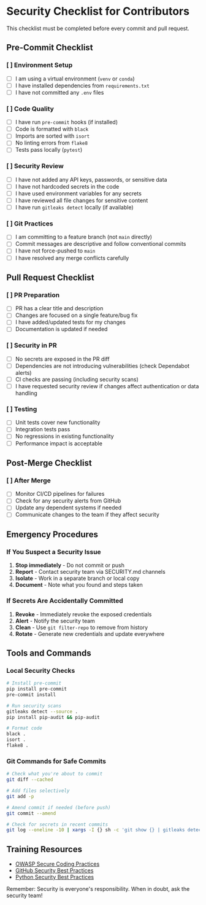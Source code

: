 # Security Checklist for Contributors

This checklist must be completed before every commit and pull request.

## Pre-Commit Checklist

### [ ] Environment Setup
- [ ] I am using a virtual environment (`venv` or `conda`)
- [ ] I have installed dependencies from `requirements.txt`
- [ ] I have not committed any `.env` files

### [ ] Code Quality
- [ ] I have run `pre-commit` hooks (if installed)
- [ ] Code is formatted with `black`
- [ ] Imports are sorted with `isort`
- [ ] No linting errors from `flake8`
- [ ] Tests pass locally (`pytest`)

### [ ] Security Review
- [ ] I have not added any API keys, passwords, or sensitive data
- [ ] I have not hardcoded secrets in the code
- [ ] I have used environment variables for any secrets
- [ ] I have reviewed all file changes for sensitive content
- [ ] I have run `gitleaks detect` locally (if available)

### [ ] Git Practices
- [ ] I am committing to a feature branch (not `main` directly)
- [ ] Commit messages are descriptive and follow conventional commits
- [ ] I have not force-pushed to `main`
- [ ] I have resolved any merge conflicts carefully

## Pull Request Checklist

### [ ] PR Preparation
- [ ] PR has a clear title and description
- [ ] Changes are focused on a single feature/bug fix
- [ ] I have added/updated tests for my changes
- [ ] Documentation is updated if needed

### [ ] Security in PR
- [ ] No secrets are exposed in the PR diff
- [ ] Dependencies are not introducing vulnerabilities (check Dependabot alerts)
- [ ] CI checks are passing (including security scans)
- [ ] I have requested security review if changes affect authentication or data handling

### [ ] Testing
- [ ] Unit tests cover new functionality
- [ ] Integration tests pass
- [ ] No regressions in existing functionality
- [ ] Performance impact is acceptable

## Post-Merge Checklist

### [ ] After Merge
- [ ] Monitor CI/CD pipelines for failures
- [ ] Check for any security alerts from GitHub
- [ ] Update any dependent systems if needed
- [ ] Communicate changes to the team if they affect security

## Emergency Procedures

### If You Suspect a Security Issue
1. **Stop immediately** - Do not commit or push
2. **Report** - Contact security team via SECURITY.md channels
3. **Isolate** - Work in a separate branch or local copy
4. **Document** - Note what you found and steps taken

### If Secrets Are Accidentally Committed
1. **Revoke** - Immediately revoke the exposed credentials
2. **Alert** - Notify the security team
3. **Clean** - Use `git filter-repo` to remove from history
4. **Rotate** - Generate new credentials and update everywhere

## Tools and Commands

### Local Security Checks
```bash
# Install pre-commit
pip install pre-commit
pre-commit install

# Run security scans
gitleaks detect --source .
pip install pip-audit && pip-audit

# Format code
black .
isort .
flake8 .
```

### Git Commands for Safe Commits
```bash
# Check what you're about to commit
git diff --cached

# Add files selectively
git add -p

# Amend commit if needed (before push)
git commit --amend

# Check for secrets in recent commits
git log --oneline -10 | xargs -I {} sh -c 'git show {} | gitleaks detect --stdin'
```

## Training Resources

- [OWASP Secure Coding Practices](https://owasp.org/www-pdf-archive/OWASP_SCP_Quick_Reference_Guide_v2.pdf)
- [GitHub Security Best Practices](https://docs.github.com/en/code-security/getting-started/securing-your-repository)
- [Python Security Best Practices](https://docs.python.org/3/library/secrets.html)

Remember: Security is everyone's responsibility. When in doubt, ask the security team!
